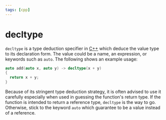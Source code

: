 ```yaml
---
tags: [cpp]
---
```


# decltype

`decltype` is a type deduction specifier in [C++](202302190651.md) which deduce
the value type to its declaration form. The value could be a name, an
expression, or keywords such as `auto`. The following shows an example usage:

```cpp
auto add(auto x, auto y) -> decltype(x + y)
{
  return x + y;
}
```

Because of its stringent type deduction strategy, it is often advised to use it
carefully especially when used in guessing the function's return type. If the
function is intended to return a reference type, `decltype` is the way to go.
Otherwise, stick to the keyword `auto` which guarantee to be a value instead of
a reference.
